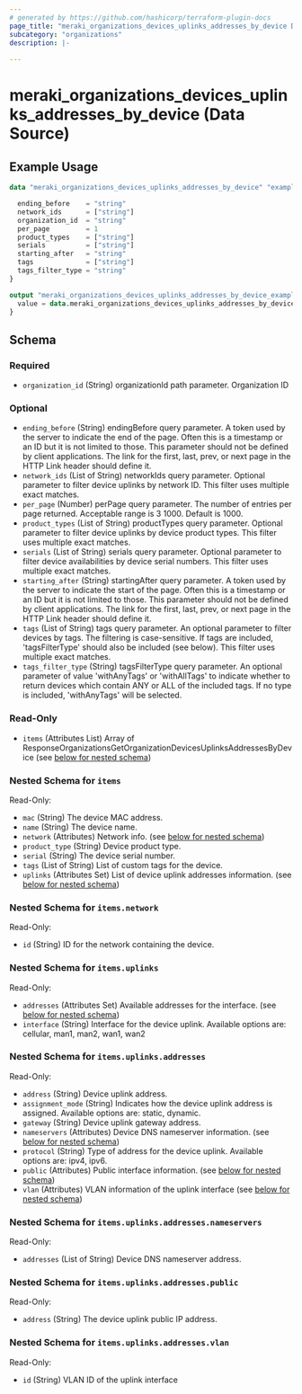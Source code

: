 ```yaml
---
# generated by https://github.com/hashicorp/terraform-plugin-docs
page_title: "meraki_organizations_devices_uplinks_addresses_by_device Data Source - terraform-provider-meraki"
subcategory: "organizations"
description: |-
  
---
```


# meraki_organizations_devices_uplinks_addresses_by_device (Data Source)



## Example Usage

```terraform
data "meraki_organizations_devices_uplinks_addresses_by_device" "example" {

  ending_before    = "string"
  network_ids      = ["string"]
  organization_id  = "string"
  per_page         = 1
  product_types    = ["string"]
  serials          = ["string"]
  starting_after   = "string"
  tags             = ["string"]
  tags_filter_type = "string"
}

output "meraki_organizations_devices_uplinks_addresses_by_device_example" {
  value = data.meraki_organizations_devices_uplinks_addresses_by_device.example.items
}
```

<!-- schema generated by tfplugindocs -->
## Schema

### Required

- `organization_id` (String) organizationId path parameter. Organization ID

### Optional

- `ending_before` (String) endingBefore query parameter. A token used by the server to indicate the end of the page. Often this is a timestamp or an ID but it is not limited to those. This parameter should not be defined by client applications. The link for the first, last, prev, or next page in the HTTP Link header should define it.
- `network_ids` (List of String) networkIds query parameter. Optional parameter to filter device uplinks by network ID. This filter uses multiple exact matches.
- `per_page` (Number) perPage query parameter. The number of entries per page returned. Acceptable range is 3 1000. Default is 1000.
- `product_types` (List of String) productTypes query parameter. Optional parameter to filter device uplinks by device product types. This filter uses multiple exact matches.
- `serials` (List of String) serials query parameter. Optional parameter to filter device availabilities by device serial numbers. This filter uses multiple exact matches.
- `starting_after` (String) startingAfter query parameter. A token used by the server to indicate the start of the page. Often this is a timestamp or an ID but it is not limited to those. This parameter should not be defined by client applications. The link for the first, last, prev, or next page in the HTTP Link header should define it.
- `tags` (List of String) tags query parameter. An optional parameter to filter devices by tags. The filtering is case-sensitive. If tags are included, 'tagsFilterType' should also be included (see below). This filter uses multiple exact matches.
- `tags_filter_type` (String) tagsFilterType query parameter. An optional parameter of value 'withAnyTags' or 'withAllTags' to indicate whether to return devices which contain ANY or ALL of the included tags. If no type is included, 'withAnyTags' will be selected.

### Read-Only

- `items` (Attributes List) Array of ResponseOrganizationsGetOrganizationDevicesUplinksAddressesByDevice (see [below for nested schema](#nestedatt--items))

<a id="nestedatt--items"></a>
### Nested Schema for `items`

Read-Only:

- `mac` (String) The device MAC address.
- `name` (String) The device name.
- `network` (Attributes) Network info. (see [below for nested schema](#nestedatt--items--network))
- `product_type` (String) Device product type.
- `serial` (String) The device serial number.
- `tags` (List of String) List of custom tags for the device.
- `uplinks` (Attributes Set) List of device uplink addresses information. (see [below for nested schema](#nestedatt--items--uplinks))

<a id="nestedatt--items--network"></a>
### Nested Schema for `items.network`

Read-Only:

- `id` (String) ID for the network containing the device.


<a id="nestedatt--items--uplinks"></a>
### Nested Schema for `items.uplinks`

Read-Only:

- `addresses` (Attributes Set) Available addresses for the interface. (see [below for nested schema](#nestedatt--items--uplinks--addresses))
- `interface` (String) Interface for the device uplink. Available options are: cellular, man1, man2, wan1, wan2

<a id="nestedatt--items--uplinks--addresses"></a>
### Nested Schema for `items.uplinks.addresses`

Read-Only:

- `address` (String) Device uplink address.
- `assignment_mode` (String) Indicates how the device uplink address is assigned. Available options are: static, dynamic.
- `gateway` (String) Device uplink gateway address.
- `nameservers` (Attributes) Device DNS nameserver information. (see [below for nested schema](#nestedatt--items--uplinks--addresses--nameservers))
- `protocol` (String) Type of address for the device uplink. Available options are: ipv4, ipv6.
- `public` (Attributes) Public interface information. (see [below for nested schema](#nestedatt--items--uplinks--addresses--public))
- `vlan` (Attributes) VLAN information of the uplink interface (see [below for nested schema](#nestedatt--items--uplinks--addresses--vlan))

<a id="nestedatt--items--uplinks--addresses--nameservers"></a>
### Nested Schema for `items.uplinks.addresses.nameservers`

Read-Only:

- `addresses` (List of String) Device DNS nameserver address.


<a id="nestedatt--items--uplinks--addresses--public"></a>
### Nested Schema for `items.uplinks.addresses.public`

Read-Only:

- `address` (String) The device uplink public IP address.


<a id="nestedatt--items--uplinks--addresses--vlan"></a>
### Nested Schema for `items.uplinks.addresses.vlan`

Read-Only:

- `id` (String) VLAN ID of the uplink interface
